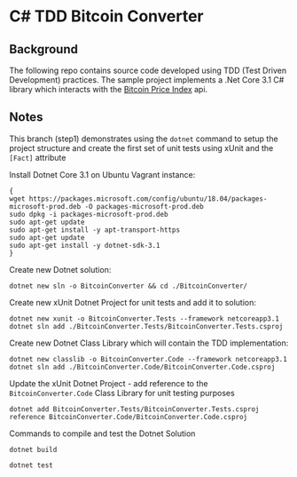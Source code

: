 # C# TDD Bitcoin Converter

## Background
The following repo contains source code developed using TDD (Test Driven Development) practices. The sample project implements a .Net Core 3.1 C# library which interacts with the [Bitcoin Price Index](https://www.coindesk.com/coindesk-api) api.

## Notes

This branch (step1) demonstrates using the ```dotnet``` command to setup the project structure and create the first set of unit tests using xUnit and the ```[Fact]``` attribute

Install Dotnet Core 3.1 on Ubuntu Vagrant instance:

```
{
wget https://packages.microsoft.com/config/ubuntu/18.04/packages-microsoft-prod.deb -O packages-microsoft-prod.deb
sudo dpkg -i packages-microsoft-prod.deb
sudo apt-get update
sudo apt-get install -y apt-transport-https
sudo apt-get update
sudo apt-get install -y dotnet-sdk-3.1
}
```

Create new Dotnet solution:

```
dotnet new sln -o BitcoinConverter && cd ./BitcoinConverter/
```

Create new xUnit Dotnet Project for unit tests and add it to solution:

```
dotnet new xunit -o BitcoinConverter.Tests --framework netcoreapp3.1
dotnet sln add ./BitcoinConverter.Tests/BitcoinConverter.Tests.csproj
```

Create new Dotnet Class Library which will contain the TDD implementation:

```
dotnet new classlib -o BitcoinConverter.Code --framework netcoreapp3.1
dotnet sln add ./BitcoinConverter.Code/BitcoinConverter.Code.csproj
```

Update the xUnit Dotnet Project - add reference to the `BitcoinConverter.Code` Class Library for unit testing purposes

```
dotnet add BitcoinConverter.Tests/BitcoinConverter.Tests.csproj reference BitcoinConverter.Code/BitcoinConverter.Code.csproj
```

Commands to compile and test the Dotnet Solution

```
dotnet build
```

```
dotnet test
```
